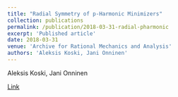 ```yaml
---
title: "Radial Symmetry of p-Harmonic Minimizers"
collection: publications
permalink: /publication/2018-03-31-radial-pharmonic
excerpt: 'Published article'
date: 2018-03-31
venue: 'Archive for Rational Mechanics and Analysis'
authors: 'Aleksis Koski, Jani Onninen'
---
```

Aleksis Koski, Jani Onninen

[Link](https://link.springer.com/article/10.1007/s00205-018-1246-0)
